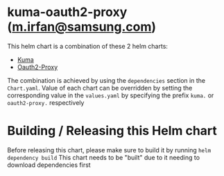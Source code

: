# kuma-oauth2-proxy (m.irfan@samsung.com)
 
This helm chart is a combination of these 2 helm charts:
- [Kuma](https://kumahq.github.io/charts)
- [Oauth2-Proxy](https://oauth2-proxy.github.io/manifests)

The combination is achieved by using the `dependencies` section in the `Chart.yaml`.
Value of each chart can be overridden by setting the corresponding value in the `values.yaml` by specifying the prefix `kuma.` or `oauth2-proxy.` respectively

# Building / Releasing this Helm chart
Before releasing this chart, please make sure to build it by running `helm dependency build`
This chart needs to be "built" due to it needing to download dependencies first
